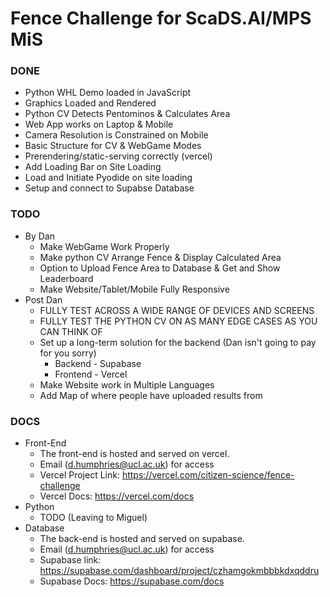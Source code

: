 # Fence Challenge for ScaDS.AI/MPS MiS

### DONE
- Python WHL Demo loaded in JavaScript
- Graphics Loaded and Rendered
- Python CV Detects Pentominos & Calculates Area
- Web App works on Laptop & Mobile
- Camera Resolution is Constrained on Mobile
- Basic Structure for CV & WebGame Modes
- Prerendering/static-serving correctly (vercel)
- Add Loading Bar on Site Loading
- Load and Initiate Pyodide on site loading
- Setup and connect to Supabse Database

### TODO
- By Dan
  - Make WebGame Work Properly
  - Make python CV Arrange Fence & Display Calculated Area
  - Option to Upload Fence Area to Database & Get and Show Leaderboard
  - Make Website/Tablet/Mobile Fully Responsive
- Post Dan
  - FULLY TEST ACROSS A WIDE RANGE OF DEVICES AND SCREENS
  - FULLY TEST THE PYTHON CV ON AS MANY EDGE CASES AS YOU CAN THINK OF
  - Set up a long-term solution for the backend (Dan isn't going to pay for you sorry)
      - Backend - Supabase
      - Frontend - Vercel
  - Make Website work in Multiple Languages
  - Add Map of where people have uploaded results from

### DOCS
- Front-End
  - The front-end is hosted and served on vercel.
  - Email (d.humphries@ucl.ac.uk) for access
  - Vercel Project Link: https://vercel.com/citizen-science/fence-challenge
  - Vercel Docs: https://vercel.com/docs
- Python
  - TODO (Leaving to Miguel)
- Database
  - The back-end is hosted and served on supabase.
  - Email (d.humphries@ucl.ac.uk) for access
  - Supabase link: https://supabase.com/dashboard/project/czhamgokmbbbkdxqddru
  - Supabase Docs: https://supabase.com/docs
